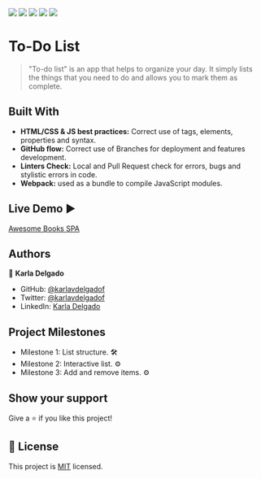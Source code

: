 ![](https://img.shields.io/badge/Microverse-blueviolet) ![](https://img.shields.io/badge/-HTML-orange) ![](https://img.shields.io/badge/-CSS-blue) ![](https://img.shields.io/badge/-JavaScript-yellow) ![](https://img.shields.io/badge/-webpack-ABC9FF)

# To-Do List 
> "To-do list" is an app that helps to organize your day. It simply lists the things that you need to do and allows you to mark them as complete.

## Built With

- **HTML/CSS & JS best practices:** Correct use of tags, elements, properties and syntax.
- **GitHub flow:**  Correct use of Branches for deployment and features development.
- **Linters Check:** Local and Pull Request check for errors, bugs and stylistic errors in code.
- **Webpack:** used as a bundle to compile JavaScript modules.


## Live Demo :arrow_forward:

[Awesome Books SPA](https://raminka13.github.io/BooklistApp/)

## Authors

👤 **Karla Delgado**

- GitHub: [@karlavdelgadof](https://github.com/karlavdelgadof)
- Twitter: [@karlavdelgadof](https://twitter.com/karlavdelgadof)
- LinkedIn: [Karla Delgado](https://www.linkedin.com/in/karla-delgado-613a32239/)


## Project Milestones

- Milestone 1: List structure. :hammer_and_wrench:
- Milestone 2: Interactive list. :gear:
- Milestone 3: Add and remove items. :gear:


## Show your support

Give a ⭐️ if you like this project!

## 📝 License

This project is [MIT](./MIT.md) licensed.



